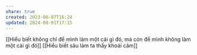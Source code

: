 ```yaml
---
share: true
created: 2023-06-07T16:24
updated: 2024-08-01T17:15
---
```

[[Hiểu biết không chỉ để mình làm một cái gì đó, mà còn để mình không làm một cái gì đó]]
[[Hiểu biết sâu làm ta thấy khoái cảm]]